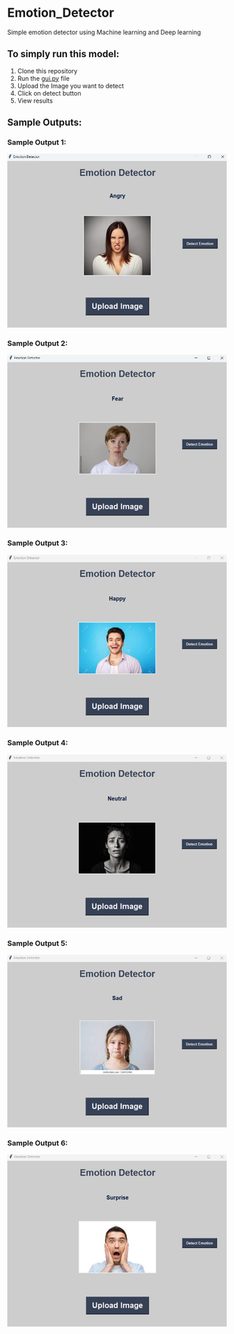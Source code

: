 # Emotion_Detector
Simple emotion detector using Machine learning and Deep learning
## To simply run this model:
1. Clone this repository
2. Run the [gui.py](https://github.com/Swarni12/FaceFeel-Image-Recognition/blob/main/gui.py) file
3. Upload the Image you want to detect
4. Click on detect button
5. View results

## Sample Outputs:
### Sample Output 1:
![Sample Output 1](https://github.com/Swarni12/FaceFeel-Image-Recognition/blob/main/Output%201.png)
### Sample Output 2:
![Sample Output 2](https://github.com/Swarni12/FaceFeel-Image-Recognition/blob/main/Output%202.png)
### Sample Output 3:
![Sample Output 3](https://github.com/Swarni12/FaceFeel-Image-Recognition/blob/main/Output%203.png)
### Sample Output 4:
![Sample Output 4](https://github.com/Swarni12/FaceFeel-Image-Recognition/blob/main/Output%204.png)
### Sample Output 5:
![Sample Output 3](https://github.com/Swarni12/FaceFeel-Image-Recognition/blob/main/Output%205.png)
### Sample Output 6:
![Sample Output 4](https://github.com/Swarni12/FaceFeel-Image-Recognition/blob/main/Output%206.png)
